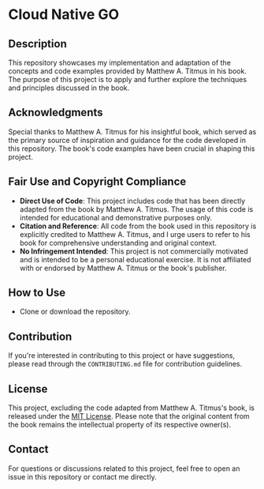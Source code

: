 # Cloud Native GO

## Description

This repository showcases my implementation and adaptation of the concepts and code examples provided by Matthew A. Titmus in his book. The purpose of this project is to apply and further explore the techniques and principles discussed in the book.

## Acknowledgments

Special thanks to Matthew A. Titmus for his insightful book, which served as the primary source of inspiration and guidance for the code developed in this repository. The book's code examples have been crucial in shaping this project.

## Fair Use and Copyright Compliance

- **Direct Use of Code**: This project includes code that has been directly adapted from the book by Matthew A. Titmus. The usage of this code is intended for educational and demonstrative purposes only.
- **Citation and Reference**: All code from the book used in this repository is explicitly credited to Matthew A. Titmus, and I urge users to refer to his book for comprehensive understanding and original context.
- **No Infringement Intended**: This project is not commercially motivated and is intended to be a personal educational exercise. It is not affiliated with or endorsed by Matthew A. Titmus or the book's publisher.

## How to Use

- Clone or download the repository.


## Contribution

If you're interested in contributing to this project or have suggestions, please read through the `CONTRIBUTING.md` file for contribution guidelines.

## License

This project, excluding the code adapted from Matthew A. Titmus's book, is released under the [MIT License](LICENSE). Please note that the original content from the book remains the intellectual property of its respective owner(s).

## Contact

For questions or discussions related to this project, feel free to open an issue in this repository or contact me directly.
